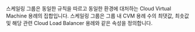 
스케일링 그룹은 동일한 규칙을 따르고 동일한 환경에 대처하는 Cloud Virtual Machine 용례의 집합입니다. 스케일링 그룹은 그룹 내 CVM 용례 수의 최댓값, 최솟값 및 해당 관련 Cloud Load Balancer 용례와 같은 속성을 정의합니다.
